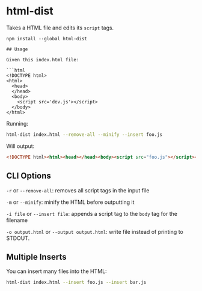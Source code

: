 # html-dist

Takes a HTML file and edits its `script` tags.

```
npm install --global html-dist

## Usage

Given this index.html file:

```html
<!DOCTYPE html>
<html>
  <head>
  </head>
  <body>
    <script src='dev.js'></script>
  </body>
</html>
```

Running:

```sh
html-dist index.html --remove-all --minify --insert foo.js
```

Will output:

```html
<!DOCTYPE html><html><head></head><body><script src="foo.js"></script></body></html>
```

## CLI Options

`-r` or `--remove-all`: removes all script tags in the input file

`-m` or `--minify`: minify the HTML before outputting it

`-i file` or `--insert file`: appends a script tag to the `body` tag for the filename

`-o output.html` or `--output output.html`: write file instead of printing to STDOUT.

## Multiple Inserts

You can insert many files into the HTML:

```sh
html-dist index.html --insert foo.js --insert bar.js
```




